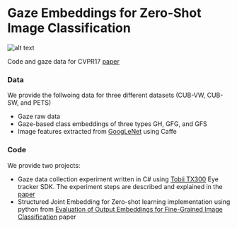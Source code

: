 # Gaze Embeddings for Zero-Shot Image Classification

![alt text](http://www.mpi-inf.mpg.de/fileadmin/_processed_/csm_gaze_teaser_5963385378.png)

Code and gaze data for CVPR17 [paper] 
### Data
We provide the follwoing data for three different datasets (CUB-VW, CUB-SW, and PETS) 
- Gaze raw data
- Gaze-based class embeddings of three types GH, GFG, and GFS
- Image features extracted from [GoogLeNet] using Caffe
### Code
We provide two projects:
- Gaze data collection experiment written in C# using [Tobii TX300] Eye tracker SDK. The experiment steps are described and explained in the [paper]
- Structured Joint Embedding for Zero-shot learning implementation using python from [Evaluation of Output Embeddings for Fine-Grained Image Classification] paper


[paper]: <https://arxiv.org/abs/1611.09309>
[GoogLeNet]: <https://github.com/BVLC/caffe/tree/master/models/bvlc_googlenet>
[Tobii TX300]: <https://www.tobiipro.com/product-listing/tobii-pro-tx300/>
[Evaluation of Output Embeddings for Fine-Grained Image Classification]: <https://arxiv.org/abs/1409.8403>
